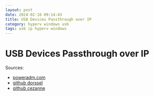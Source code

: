 ```yaml
---
layout: post
date: 2024-02-16 09:14:43
title: USB Devices Passthrough over IP
category: hyperv windows usb
tags: usb ip hyperv windows
---
```

# USB Devices Passthrough over IP

Sources:

- [poweradm.com](https://poweradm.com/usb-devices-passthrough-over-ip-windows/)
- [github dorssel](https://github.com/dorssel/usbipd-win)
- [github cezanne](https://github.com/cezanne/usbip-win)

